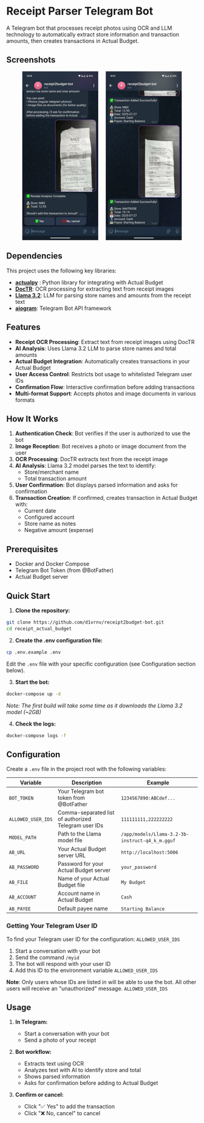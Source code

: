 # Receipt Parser Telegram Bot

A Telegram bot that processes receipt photos using OCR and LLM technology to automatically extract store information and
transaction amounts, then creates transactions in Actual Budget.

##  Screenshots

<div style="display: flex; justify-content: center; gap: 20px;">
  <img src="assets/photo_2025-07-27%2018.34.04.jpeg" alt="Main UI" width="200"/>
  <img src="assets/photo_2025-07-27%2018.34.06.jpeg" alt="LLM Response" width="200"/>
</div>

## Dependencies

This project uses the following key libraries:

- **[actualpy](https://github.com/bvanelli/actualpy)** : Python library for integrating with Actual Budget
- **[DocTR](https://github.com/mindee/doctr)**: OCR processing for extracting text from receipt images
- **[Llama 3.2](https://huggingface.co/bartowski/Llama-3.2-3B-Instruct-GGUF)**: LLM for parsing store names and amounts from the receipt text
- **[aiogram](https://github.com/aiogram/aiogram)**: Telegram Bot API framework

## Features

- **Receipt OCR Processing**: Extract text from receipt images using DocTR
- **AI Analysis**: Uses Llama 3.2 LLM to parse store names and total amounts
- **Actual Budget Integration**: Automatically creates transactions in your Actual Budget
- **User Access Control**: Restricts bot usage to whitelisted Telegram user IDs
- **Confirmation Flow**: Interactive confirmation before adding transactions
- **Multi-format Support**: Accepts photos and image documents in various formats

## How It Works

1. **Authentication Check**: Bot verifies if the user is authorized to use the bot
2. **Image Reception**: Bot receives a photo or image document from the user
3. **OCR Processing**: DocTR extracts text from the receipt image
4. **AI Analysis**: Llama 3.2 model parses the text to identify:
    - Store/merchant name
    - Total transaction amount
5. **User Confirmation**: Bot displays parsed information and asks for confirmation
6. **Transaction Creation**: If confirmed, creates transaction in Actual Budget with:
    - Current date
    - Configured account
    - Store name as notes
    - Negative amount (expense)

## Prerequisites

- Docker and Docker Compose
- Telegram Bot Token (from @BotFather)
- Actual Budget server

## Quick Start

1. **Clone the repository:**

```bash
git clone https://github.com/d1vrnv/receipt2budget-bot.git
cd receipt_actual_budget
```

2. **Create the .env configuration file:**

```bash
cp .env.example .env
```

Edit the `.env` file with your specific configuration (see Configuration section below).

3. **Start the bot:**

```bash
docker-compose up -d
```

*Note: The first build will take some time as it downloads the Llama 3.2 model (~2GB)*

4. **Check the logs:**

```bash
docker-compose logs -f
```

## Configuration

Create a `.env` file in the project root with the following variables:

| Variable      | Description                             | Example                                         |
|---------------|-----------------------------------------|-------------------------------------------------|
| `BOT_TOKEN`   | Your Telegram bot token from @BotFather | `1234567890:ABCdef...`                          |
| `ALLOWED_USER_IDS`   | Comma-separated list of authorized Telegram user IDs | `111111111,222222222`                          |
| `MODEL_PATH`  | Path to the Llama model file            | `/app/models/Llama-3.2-3b-instruct-q4_k_m.gguf` |
| `AB_URL`      | Your Actual Budget server URL           | `http://localhost:5006`                         |
| `AB_PASSWORD` | Password for your Actual Budget server  | `your_password`                                 |
| `AB_FILE`     | Name of your Actual Budget file         | `My Budget`                                     |
| `AB_ACCOUNT`  | Account name in Actual Budget           | `Cash`                                          |
| `AB_PAYEE`    | Default payee name                      | `Starting Balance`                              |


### Getting Your Telegram User ID
To find your Telegram user ID for the configuration: `ALLOWED_USER_IDS`
1. Start a conversation with your bot
2. Send the command `/myid`
3. The bot will respond with your user ID
4. Add this ID to the environment variable `ALLOWED_USER_IDS`

**Note**: Only users whose IDs are listed in will be able to use the bot. All other users will receive an "unauthorized" message. `ALLOWED_USER_IDS`

## Usage

1. **In Telegram:**
    - Start a conversation with your bot
    - Send a photo of your receipt

2. **Bot workflow:**
    - Extracts text using OCR
    - Analyzes text with AI to identify store and total
    - Shows parsed information
    - Asks for confirmation before adding to Actual Budget

3. **Confirm or cancel:**
    - Click "✅ Yes" to add the transaction
    - Click "❌ No, cancel" to cancel
